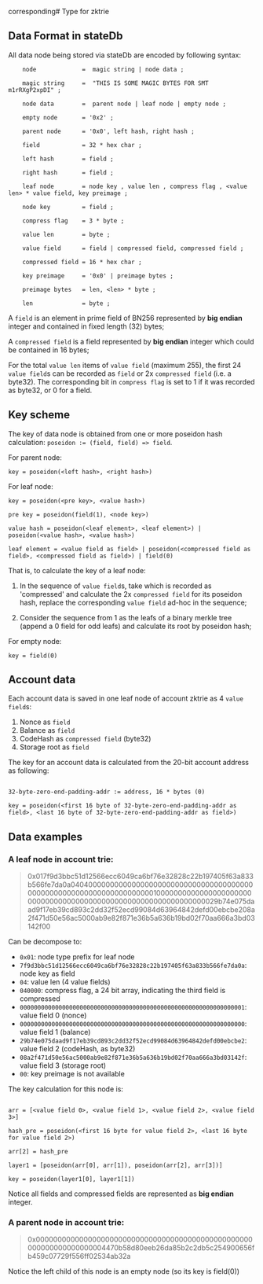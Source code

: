 corresponding# Type for zktrie

## Data Format in stateDb

All data node being stored via stateDb are encoded by following syntax:

``` EBNF
    node             =  magic string | node data ;

    magic string     =  "THIS IS SOME MAGIC BYTES FOR SMT m1rRXgP2xpDI" ;

    node data        =  parent node | leaf node | empty node ;

    empty node       = '0x2' ;

    parent node      = '0x0', left hash, right hash ;

    field            = 32 * hex char ;

    left hash        = field ;

    right hash       = field ;

    leaf node        = node key , value len , compress flag , <value len> * value field, key preimage ;

    node key         = field ;

    compress flag    = 3 * byte ;

    value len        = byte ;

    value field      = field | compressed field, compressed field ;

    compressed field = 16 * hex char ;

    key preimage     = '0x0' | preimage bytes ;

    preimage bytes   = len, <len> * byte ;

    len              = byte ;
```

A `field` is an element in prime field of BN256 represented by **big endian** integer and contained in fixed length (32) bytes;

A `compressed field` is a field represented by **big endian** integer which could be contained in 16 bytes;

For the total `value len` items of `value field` (maximum 255), the first 24 `value field`s can be recorded as `field` or 2x `compressed field` (i.e. a byte32). The corresponding bit in `compress flag` is set to 1 if it was recorded as byte32, or 0 for a field.

## Key scheme

The key of data node is obtained from one or more poseidon hash calculation: `poseidon := (field, field) => field`.

For parent node:

```
key = poseidon(<left hash>, <right hash>)
```

For leaf node:

```
key = poseidon(<pre key>, <value hash>)

pre key = poseidon(field(1), <node key>)

value hash = poseidon(<leaf element>, <leaf element>) | poseidon(<value hash>, <value hash>)

leaf element = <value field as field> | poseidon(<compressed field as field>, <compressed field as field>) | field(0)

```

That is, to calculate the key of a leaf node:

1. In the sequence of `value field`s, take which is recorded as 'compressed' and calculate the 2x `compressed field` for its poseidon hash, replace the corresponding `value field` ad-hoc in the sequence;

2. Consider the sequence from 1 as the leafs of a binary merkle tree (append a 0 field for odd leafs) and calculate its root by poseidon hash;

For empty node:

```
key = field(0)
```

## Account data

Each account data is saved in one leaf node of account zktrie as 4 `value field`s:

1. Nonce as `field`
2. Balance as `field`
3. CodeHash as `compressed field` (byte32)
4. Storage root as `field`

The key for an account data is calculated from the 20-bit account address as following:

```

32-byte-zero-end-padding-addr := address, 16 * bytes (0)

key = poseidon(<first 16 byte of 32-byte-zero-end-padding-addr as field>, <last 16 byte of 32-byte-zero-end-padding-addr as field>)

```

## Data examples

### A leaf node in account trie:

> 0x017f9d3bbc51d12566ecc6049ca6bf76e32828c22b197405f63a833b566fe7da0a040400000000000000000000000000000000000000000000000000000000000000000001000000000000000000000000000000000000000000000000000000000000000029b74e075daad9f17eb39cd893c2dd32f52ecd99084d63964842defd00ebcbe208a2f471d50e56ac5000ab9e82f871e36b5a636b19bd02f70aa666a3bd03142f00

Can be decompose to:

+ `0x01`: node type prefix for leaf node
+ `7f9d3bbc51d12566ecc6049ca6bf76e32828c22b197405f63a833b566fe7da0a`: node key as field
+ `04`: value len (4 value fields)
+ `040000`: compress flag, a 24 bit array, indicating the third field is compressed
+ `0000000000000000000000000000000000000000000000000000000000000001`: value field 0 (nonce)
+ `0000000000000000000000000000000000000000000000000000000000000000`: value field 1 (balance)
+ `29b74e075daad9f17eb39cd893c2dd32f52ecd99084d63964842defd00ebcbe2`: value field 2 (codeHash, as byte32)
+ `08a2f471d50e56ac5000ab9e82f871e36b5a636b19bd02f70aa666a3bd03142f`: value field 3 (storage root)
+ `00`: key preimage is not available

The key calculation for this node is:

```

arr = [<value field 0>, <value field 1>, <value field 2>, <value field 3>]

hash_pre = poseidon(<first 16 byte for value field 2>, <last 16 byte for value field 2>)

arr[2] = hash_pre

layer1 = [poseidon(arr[0], arr[1]), poseidon(arr[2], arr[3])]

key = poseidon(layer1[0], layer1[1])

```

Notice all fields and compressed fields are represented as **big endian** integer.

### A parent node in account trie:

> 0x00000000000000000000000000000000000000000000000000000000000000000004470b58d80eeb26da85b2c2db5c254900656fb459c07729f556ff02534ab32a

Notice the left child of this node is an empty node (so its key is field(0))
